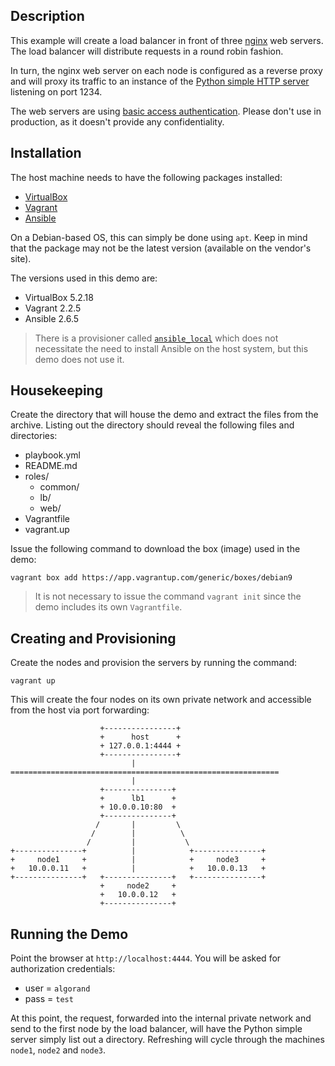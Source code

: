 ## Description

This example will create a load balancer in front of three [nginx] web servers.  The load balancer will distribute requests in a round robin fashion.

In turn, the nginx web server on each node is configured as a reverse proxy and will proxy its traffic to an instance of the [Python simple HTTP server] listening on port 1234.

The web servers are using [basic access authentication].  Please don't use in production, as it doesn't provide any confidentiality.

## Installation

The host machine needs to have the following packages installed:

- [VirtualBox]
- [Vagrant]
- [Ansible]

On a Debian-based OS, this can simply be done using `apt`.  Keep in mind that the package may not be the latest version (available on the vendor's site).

The versions used in this demo are:

- VirtualBox 5.2.18
- Vagrant 2.2.5
- Ansible 2.6.5

> There is a provisioner called [`ansible_local`] which does not necessitate the need to install Ansible on the host system, but this demo does not use it.

## Housekeeping

Create the directory that will house the demo and extract the files from the archive.  Listing out the directory should reveal the following files and directories:

- playbook.yml
- README.md
- roles/
    + common/
    + lb/
    + web/
- Vagrantfile
- vagrant.up

Issue the following command to download the box (image) used in the demo:

```
vagrant box add https://app.vagrantup.com/generic/boxes/debian9
```

> It is not necessary to issue the command `vagrant init` since the demo includes its own `Vagrantfile`.

## Creating and Provisioning

Create the nodes and provision the servers by running the command:

```
vagrant up
```

This will create the four nodes on its own private network and accessible from the host via port forwarding:

```
                    +----------------+
                    +      host      +
                    + 127.0.0.1:4444 +
                    +----------------+
                           |
============================================================
                           |
                    +---------------+
                    +      lb1      +
                    + 10.0.0.10:80  +
                    +---------------+
                   /       |         \
                  /        |          \
                 /         |           \
+---------------+          |            +---------------+
+     node1     +          |            +     node3     +
+   10.0.0.11   +          |            +   10.0.0.13   +
+---------------+   +---------------+   +---------------+
                    +     node2     +
                    +   10.0.0.12   +
                    +---------------+
```

## Running the Demo

Point the browser at `http://localhost:4444`.  You will be asked for authorization credentials:

- user = `algorand`
- pass = `test`

At this point, the request, forwarded into the internal private network and send to the first node by the load balancer, will have the Python simple server simply list out a directory.  Refreshing will cycle through the machines `node1`, `node2` and `node3`.

[nginx]: https://nginx.org/
[Python simple HTTP server]: https://docs.python.org/2/library/simplehttpserver.html
[basic access authentication]: https://en.wikipedia.org/wiki/Basic_access_authentication
[VirtualBox]: https://www.virtualbox.org/
[Vagrant]: https://www.vagrantup.com/
[Ansible]: https://www.ansible.com/
[`ansible_local`]: https://www.vagrantup.com/docs/provisioning/ansible_local.html

